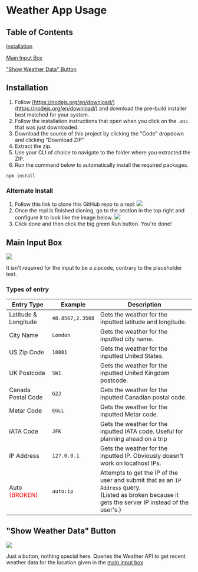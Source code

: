 Weather App Usage
=================

Table of Contents
-----------------
[Installation](#installation)

[Main Input Box](#main-input-box)

["Show Weather Data" Button](#show-weather-data-button)


Installation
------------

1. Follow [https://nodejs.org/en/download/](https://nodejs.org/en/download/) and download the pre-build installer best matched for your system.
2. Follow the installation instructions that open when you click on the `.msi` that was just downloaded.
3. Download the source of this project by clicking the "Code" dropdown and clicking "Download ZIP"
4. Extract the zip.
5. Use your CLI of choice to navigate to the folder where you extracted the ZIP.
6. Run the command below to automatically install the required packages.

```
npm install
```

### Alternate Install

1. Follow this link to clone this GitHub repo to a repl: [![](https://replit.com/badge/github/zeplulw/weather-app-final)](https://replit.com/github/zeplulw/weather-app-final)
2. Once the repl is finished cloning, go to the section in the top right and configure it to look like the image below.
![](https://i.ibb.co/MDh91S3/image.png)
3. Click done and then click the big green Run button. You're done!


Main Input Box
--------------

![](https://i.ibb.co/0rCDLgW/image.png)

It isn't required for the input to be a zipcode, contrary to the placeholder text.

### Types of entry

| Entry Type | Example | Description |
|---|---|---|
| Latitude & Longitude | `48.8567,2.3508` | Gets the weather for the inputted latitude and longitude. |
| City Name | `London` | Gets the weather for the inputted city name. |
| US Zip Code | `10001` | Gets the weather for the inputted United States. |
| UK Postcode | `SW1` | Gets the weather for the inputted United Kingdom postcode. |
| Canada Postal Code | `G2J` | Gets the weather for the inputted Canadian postal code. |
| Metar Code | `EGLL` | Gets the weather for the inputted Metar code. |
| IATA Code | `JFK` | Gets the weather for the inputted IATA code. Useful for planning ahead on a trip |
| IP Address | `127.0.0.1` | Gets the weather for the inputted IP. Obviously doesn't work on localhost IPs. |
| Auto <span style="color:red;">(BROKEN)</span> | `auto:ip` | Attempts to get the IP of the user and submit that as an `IP Address` query.<br>(Listed as broken because it gets the server IP instead of the user's.) |


"Show Weather Data" Button
--------------------------

![](https://i.ibb.co/JKR72jr/image.png)

Just a button, nothing special here. Queries the Weather API to get recent weather data for the location given in the [main input box](#main-input-box)
